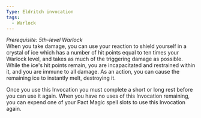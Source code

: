 ```yaml
---
Type: Eldritch invocation
tags:
  - Warlock
---
```

_Prerequisite: 5th-level Warlock_  
When you take damage, you can use your reaction to shield yourself in a crystal of ice which has a number of hit points equal to ten times your Warlock level, and takes as much of the triggering damage as possible. While the ice's hit points remain, you are incapacitated and restrained within it, and you are immune to all damage. As an action, you can cause the remaining ice to instantly melt, destroying it.

Once you use this Invocation you must complete a short or long rest before you can use it again. When you have no uses of this Invocation remaining, you can expend one of your Pact Magic spell slots to use this Invocation again.